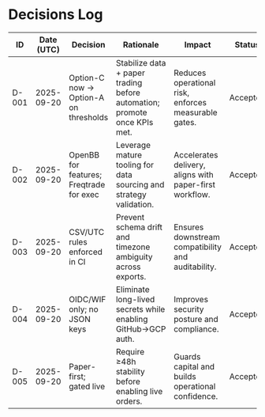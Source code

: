 # Decisions Log

| ID | Date (UTC) | Decision | Rationale | Impact | Status |
|----|------------|----------|-----------|--------|--------|
| D-001 | 2025-09-20 | Option-C now → Option-A on thresholds | Stabilize data + paper trading before automation; promote once KPIs met. | Reduces operational risk, enforces measurable gates. | Accepted |
| D-002 | 2025-09-20 | OpenBB for features; Freqtrade for exec | Leverage mature tooling for data sourcing and strategy validation. | Accelerates delivery, aligns with paper-first workflow. | Accepted |
| D-003 | 2025-09-20 | CSV/UTC rules enforced in CI | Prevent schema drift and timezone ambiguity across exports. | Ensures downstream compatibility and auditability. | Accepted |
| D-004 | 2025-09-20 | OIDC/WIF only; no JSON keys | Eliminate long-lived secrets while enabling GitHub→GCP auth. | Improves security posture and compliance. | Accepted |
| D-005 | 2025-09-20 | Paper-first; gated live | Require ≥48h stability before enabling live orders. | Guards capital and builds operational confidence. | Accepted |
